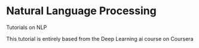 # Natural Language Processing
 Tutorials on NLP

This tutorial is entirely based from the Deep Learning ai course on Coursera